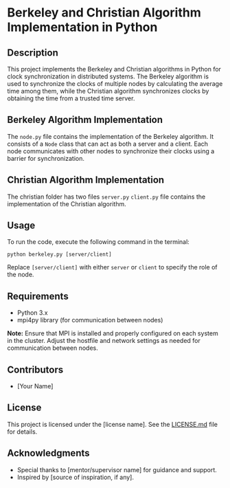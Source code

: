 # Berkeley and Christian Algorithm Implementation in Python

## Description
This project implements the Berkeley and Christian algorithms in Python for clock synchronization in distributed systems. The Berkeley algorithm is used to synchronize the clocks of multiple nodes by calculating the average time among them, while the Christian algorithm synchronizes clocks by obtaining the time from a trusted time server.

## Berkeley Algorithm Implementation
The `node.py` file contains the implementation of the Berkeley algorithm. It consists of a `Node` class that can act as both a server and a client. Each node communicates with other nodes to synchronize their clocks using a barrier for synchronization.

## Christian Algorithm Implementation
The christian folder has two files `server.py`   `client.py` file contains the implementation of the Christian algorithm. 

## Usage
To run the code, execute the following command in the terminal:

`python berkeley.py [server/client]`


Replace `[server/client]` with either `server` or `client` to specify the role of the node.

## Requirements
- Python 3.x
- mpi4py library (for communication between nodes)

**Note:** Ensure that MPI is installed and properly configured on each system in the cluster. Adjust the hostfile and network settings as needed for communication between nodes.

## Contributors
- [Your Name]

## License
This project is licensed under the [license name]. See the [LICENSE.md](LICENSE.md) file for details.

## Acknowledgments
- Special thanks to [mentor/supervisor name] for guidance and support.
- Inspired by [source of inspiration, if any].
